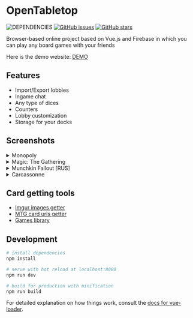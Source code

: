 # OpenTabletop
![DEPENDENCIES](https://david-dm.org/Rundik/OpenTabletop.svg)
[![GitHub issues](https://img.shields.io/github/issues/Rundik/OpenTabletop.svg)](https://github.com/Rundik/OpenTabletop/issues)
[![GitHub stars](https://img.shields.io/github/stars/Rundik/OpenTabletop.svg)](https://github.com/Rundik/OpenTabletop/stargazers)

Browser-based online project based on Vue.js and Firebase in which you can play any board games with your friends

Here is the demo website: [DEMO](https://playopentabletop.firebaseapp.com/)

## Features

  * Import/Export lobbies
  * Ingame chat
  * Any type of dices
  * Counters
  * Lobby customization
  * Storage for your decks

## Screenshots
<details>
  <summary>Monopoly</summary>
  
  ![Monopoly screenshot](https://i.imgur.com/L5OeLnk.png)
  ![Monopoly screenshot](https://i.imgur.com/rDReB0B.png)
  
</details>

<details>
  <summary>Magic: The Gathering</summary>
  
  ![MTG screenshot](https://i.imgur.com/I7JiH8q.png)
  ![MTG screenshot](https://i.imgur.com/cXZvlok.png)
  
</details>

<details>
  <summary>Munchkin Fallout [RUS]</summary>
  
  ![Munchkin Fallout screenshot](https://i.imgur.com/0WWnWp1.png)
  ![Munchkin Fallout screenshot](https://i.imgur.com/KbjsV3c.png)
  
</details>

<details>
  <summary>Carcassonne</summary>
  
  ![Carcassonne screenshot](https://i.imgur.com/BhEVCOi.png)
  ![Carcassonne screenshot](https://i.imgur.com/MlG6CZ4.png)
  
</details>

## Card getting tools

  * [Imgur images getter](https://playopentabletop.firebaseapp.com/tools/imgurParser.html)
  * [MTG card urls getter](https://playopentabletop.firebaseapp.com/tools/mtgParser.html)
  * [Games library](https://playopentabletop.firebaseapp.com/tools/gamesLibrary.html)
  

## Development

``` bash
# install dependencies
npm install

# serve with hot reload at localhost:8080
npm run dev

# build for production with minification
npm run build
```

For detailed explanation on how things work, consult the [docs for vue-loader](http://vuejs.github.io/vue-loader).

